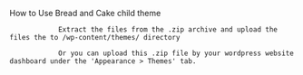 How to Use Bread and Cake child theme

				Extract the files from the .zip archive and upload the files the to /wp-content/themes/ directory

				Or you can upload this .zip file by your wordpress website dashboard under the 'Appearance > Themes' tab.
